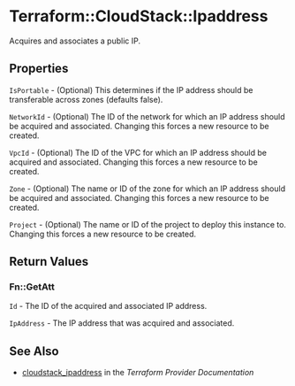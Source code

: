 # Terraform::CloudStack::Ipaddress

Acquires and associates a public IP.

## Properties

`IsPortable` - (Optional) This determines if the IP address should be transferable across zones (defaults false).

`NetworkId` - (Optional) The ID of the network for which an IP address should be acquired and associated. Changing this forces a new resource to be created.

`VpcId` - (Optional) The ID of the VPC for which an IP address should be acquired and associated. Changing this forces a new resource to be created.

`Zone` - (Optional) The name or ID of the zone for which an IP address should be acquired and associated. Changing this forces a new resource to be created.

`Project` - (Optional) The name or ID of the project to deploy this instance to. Changing this forces a new resource to be created.


## Return Values

### Fn::GetAtt

`Id` - The ID of the acquired and associated IP address.

`IpAddress` - The IP address that was acquired and associated.

## See Also

* [cloudstack_ipaddress](https://www.terraform.io/docs/providers/cloudstack/r/ipaddress.html) in the _Terraform Provider Documentation_